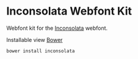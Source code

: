 # Inconsolata Webfont Kit

Webfont kit for the [Inconsolata](http://www.google.com/fonts/specimen/Inconsolata) webfont.

Installable view [Bower](http://bower.io/)

    bower install inconsolata
